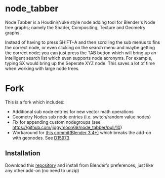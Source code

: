 # node_tabber

Node Tabber is a Houdini/Nuke style node adding tool for Blender's Node tree graphs; namely the Shader, Compositing, Texture and Geometry graphs.

Instead of having to press SHIFT+A and then scrolling the sub menus to fins the correct node, or even clicking on the search menu and maybe getting the correct node; you can just press the TAB button which will bring up an intelligent search list which even supports node acronyms. For example, typing SX would bring up the Seperate XYZ node.
This saves a lot of time when working with large node trees.

# Fork

This is a fork which includes:
- Additional sub node entries for new vector math operations
- Geometry Nodes sub node entries (i.e. switch/random value nodes)
- Fix for appending custom nodegroups (see https://github.com/jiggymoon69/node_tabber/pull/10)
- Workaround for [this commit(Blender 3.4+)](https://github.com/blender/blender/commit/837144b4577f161baf1625f8a5478c83a088ea0f) which breaks the add-on with geonodes. See [D15973](https://developer.blender.org/D15973).
  
## Installation
Download this [repository](https://github.com/williamchange/node_tabber/archive/refs/heads/master.zip) and install from Blender's preferences, just like any other add-on (no need to unzip)